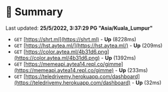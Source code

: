 # 📖 Summary
Last updated: **25/5/2022, 3:37:29 PG "Asia/Kuala_Lumpur"**

- `GET` [https://shrt.ml](https://shrt.ml) - **Up** (8228ms)
- `GET` [https://hst.aytea.ml/](https://hst.aytea.ml/) - **Up** (209ms)
- `GET` [https://color.aytea.ml/4b31d6.png](https://color.aytea.ml/4b31d6.png) - **Up** (1392ms)
- `GET` [https://memeapi.aytea14.repl.co/gimme](https://memeapi.aytea14.repl.co/gimme) - **Up** (233ms)
- `GET` [https://teledrivemy.herokuapp.com/dashboard](https://teledrivemy.herokuapp.com/dashboard) - **Up** (32ms)
